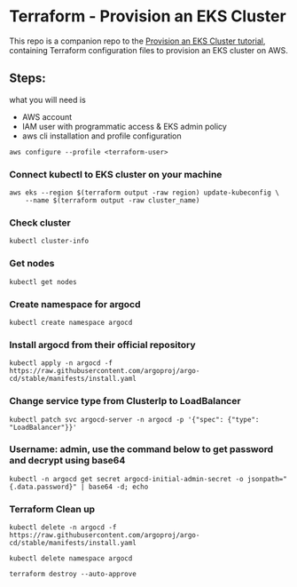 # Terraform - Provision an EKS Cluster

This repo is a companion repo to the [Provision an EKS Cluster tutorial](https://developer.hashicorp.com/terraform/tutorials/kubernetes/eks), containing
Terraform configuration files to provision an EKS cluster on AWS.

## Steps:
what you will need is

* AWS account 
* IAM user with programmatic access & EKS admin policy
* aws cli installation and profile configuration

```
aws configure --profile <terraform-user>
```

### Connect kubectl to EKS cluster on your machine
```
aws eks --region $(terraform output -raw region) update-kubeconfig \
    --name $(terraform output -raw cluster_name)
```

### Check cluster
```
kubectl cluster-info
```

### Get nodes
```
kubectl get nodes
```

### Create namespace for argocd
```
kubectl create namespace argocd
```

### Install argocd from their official repository
```
kubectl apply -n argocd -f https://raw.githubusercontent.com/argoproj/argo-cd/stable/manifests/install.yaml
```

### Change service type from ClusterIp to LoadBalancer
```
kubectl patch svc argocd-server -n argocd -p '{"spec": {"type": "LoadBalancer"}}'
```

### Username: admin, use the command below to get password and decrypt using base64
```
kubectl -n argocd get secret argocd-initial-admin-secret -o jsonpath="{.data.password}" | base64 -d; echo
```

### Terraform Clean up
```
kubectl delete -n argocd -f https://raw.githubusercontent.com/argoproj/argo-cd/stable/manifests/install.yaml
```

```
kubectl delete namespace argocd
```
```
terraform destroy --auto-approve
```


